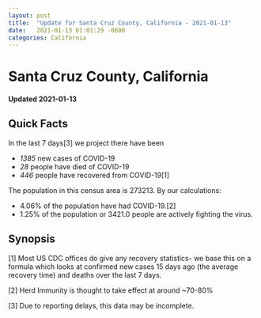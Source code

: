 ```yaml
---
layout: post
title:  "Update for Santa Cruz County, California - 2021-01-13"
date:   2021-01-13 01:01:29 -0600
categories: California
---
```


# Santa Cruz County, California
#### Updated 2021-01-13

## Quick Facts

In the last 7 days[3] we project there have been
- *1385* new cases of COVID-19
- *28* people have died of COVID-19
- *446* people have recovered from COVID-19[1]

The population in this census area is 273213. By our calculations:
- 4.06% of the population have had COVID-19.[2]
- 1.25% of the population or 3421.0 people are actively fighting the virus.

## Synopsis




[1] Most US CDC offices do give any recovery statistics- we base this on a formula which looks at confirmed new cases
15 days ago (the average recovery time) and deaths over the last 7 days.

[2] Herd Immunity is thought to take effect at around ~70-80%

[3] Due to reporting delays, this data may be incomplete.
 
    